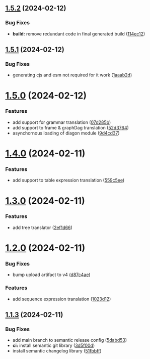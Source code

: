 ## [1.5.2](https://github.com/elmouradiaminedev/diagonjs/compare/v1.5.1...v1.5.2) (2024-02-12)


### Bug Fixes

* **build:** remove redundant code in final generated build ([114ec12](https://github.com/elmouradiaminedev/diagonjs/commit/114ec12fc0dc7d986d2fbd7f8654d0cc6aa013c3))

## [1.5.1](https://github.com/elmouradiaminedev/diagonjs/compare/v1.5.0...v1.5.1) (2024-02-12)


### Bug Fixes

* generating cjs and esm not required for it work ([1aaab2d](https://github.com/elmouradiaminedev/diagonjs/commit/1aaab2d79d5a60e02747ac39c10a16b959dc77b5))

# [1.5.0](https://github.com/elmouradiaminedev/diagonjs/compare/v1.4.0...v1.5.0) (2024-02-12)


### Features

* add support for grammar translation ([07d285b](https://github.com/elmouradiaminedev/diagonjs/commit/07d285bc83619a65fc9f2330ff4215203c72b0cb))
* add support to frame & graphDag translation ([52d3764](https://github.com/elmouradiaminedev/diagonjs/commit/52d3764c7091e0dbe0c0945b0e38dc250b1a8e0c))
* asynchornous loading of diagon module ([9d4cd37](https://github.com/elmouradiaminedev/diagonjs/commit/9d4cd37c9ffbe5445b600a8d079e06e8f6e88a48))

# [1.4.0](https://github.com/elmouradiaminedev/diagonjs/compare/v1.3.0...v1.4.0) (2024-02-11)


### Features

* add support to table expression translation ([559c5ee](https://github.com/elmouradiaminedev/diagonjs/commit/559c5ee838c7791cef37781f8e3ce247eb9004d8))

# [1.3.0](https://github.com/elmouradiaminedev/diagonjs/compare/v1.2.0...v1.3.0) (2024-02-11)


### Features

* add tree translator ([2ef1d66](https://github.com/elmouradiaminedev/diagonjs/commit/2ef1d66fa44aba0e5e5f779eb7ad70d64c71c8e3))

# [1.2.0](https://github.com/elmouradiaminedev/diagonjs/compare/v1.1.3...v1.2.0) (2024-02-11)


### Bug Fixes

* bump upload artifact to v4 ([d87c4ae](https://github.com/elmouradiaminedev/diagonjs/commit/d87c4ae6a303fe129716c269537c6a4ca2db7ec9))


### Features

* add  sequence expression translation ([1023d12](https://github.com/elmouradiaminedev/diagonjs/commit/1023d122678b2090ed93d717fe7f36a3e26add6b))

## [1.1.3](https://github.com/elmouradiaminedev/diagonjs/compare/v1.1.2...v1.1.3) (2024-02-11)


### Bug Fixes

* add main branch to semantic release config ([5dabd53](https://github.com/elmouradiaminedev/diagonjs/commit/5dabd538550f3d48498875ea8c7f7bb6bccf2a21))
* **ci:** install semantic git library ([3d5f00d](https://github.com/elmouradiaminedev/diagonjs/commit/3d5f00da1b56bb343888b86ad9c1a380c2f9f340))
* install semantic changelog library ([51fbbff](https://github.com/elmouradiaminedev/diagonjs/commit/51fbbffa4c6fac44f638ead5611da9ee206daef2))
